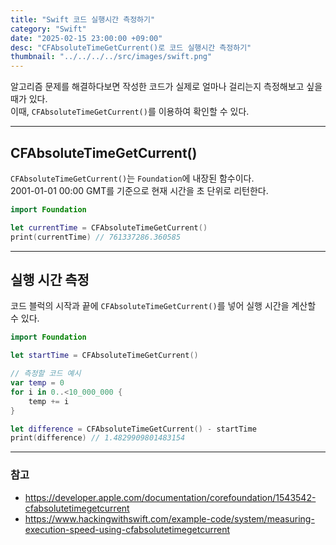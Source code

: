 ```yaml
---
title: "Swift 코드 실행시간 측정하기"
category: "Swift"
date: "2025-02-15 23:00:00 +09:00"
desc: "CFAbsoluteTimeGetCurrent()로 코드 실행시간 측정하기"
thumbnail: "../../../../src/images/swift.png"
---
```


알고리즘 문제를 해결하다보면 작성한 코드가 실제로 얼마나 걸리는지 측정해보고 싶을 때가 있다.<br>
이때, `CFAbsoluteTimeGetCurrent()`를 이용하여 확인할 수 있다.

---

## CFAbsoluteTimeGetCurrent()

`CFAbsoluteTimeGetCurrent()`는 `Foundation`에 내장된 함수이다.<br>
2001-01-01 00:00 GMT를 기준으로 현재 시간을 초 단위로 리턴한다.<br>

```swift
import Foundation

let currentTime = CFAbsoluteTimeGetCurrent()
print(currentTime) // 761337286.360585
```

---

## 실행 시간 측정

코드 블럭의 시작과 끝에 `CFAbsoluteTimeGetCurrent()`를 넣어 실행 시간을 계산할 수 있다.

```swift
import Foundation

let startTime = CFAbsoluteTimeGetCurrent()

// 측정할 코드 예시
var temp = 0
for i in 0..<10_000_000 {
    temp += i
}

let difference = CFAbsoluteTimeGetCurrent() - startTime
print(difference) // 1.4829909801483154
```

---

### 참고

- https://developer.apple.com/documentation/corefoundation/1543542-cfabsolutetimegetcurrent
- https://www.hackingwithswift.com/example-code/system/measuring-execution-speed-using-cfabsolutetimegetcurrent
